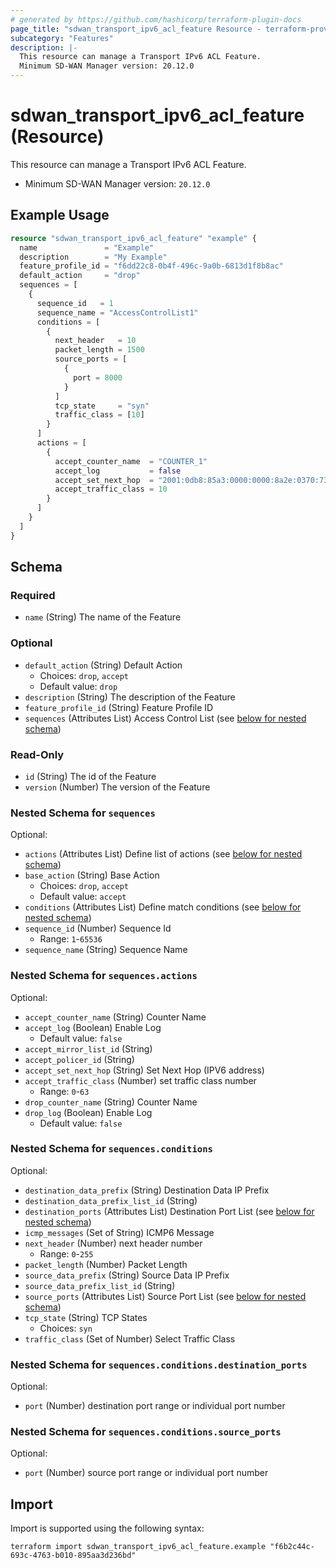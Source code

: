 ```yaml
---
# generated by https://github.com/hashicorp/terraform-plugin-docs
page_title: "sdwan_transport_ipv6_acl_feature Resource - terraform-provider-sdwan"
subcategory: "Features"
description: |-
  This resource can manage a Transport IPv6 ACL Feature.
  Minimum SD-WAN Manager version: 20.12.0
---
```


# sdwan_transport_ipv6_acl_feature (Resource)

This resource can manage a Transport IPv6 ACL Feature.
  - Minimum SD-WAN Manager version: `20.12.0`

## Example Usage

```terraform
resource "sdwan_transport_ipv6_acl_feature" "example" {
  name               = "Example"
  description        = "My Example"
  feature_profile_id = "f6dd22c8-0b4f-496c-9a0b-6813d1f8b8ac"
  default_action     = "drop"
  sequences = [
    {
      sequence_id   = 1
      sequence_name = "AccessControlList1"
      conditions = [
        {
          next_header   = 10
          packet_length = 1500
          source_ports = [
            {
              port = 8000
            }
          ]
          tcp_state     = "syn"
          traffic_class = [10]
        }
      ]
      actions = [
        {
          accept_counter_name  = "COUNTER_1"
          accept_log           = false
          accept_set_next_hop  = "2001:0db8:85a3:0000:0000:8a2e:0370:7334"
          accept_traffic_class = 10
        }
      ]
    }
  ]
}
```

<!-- schema generated by tfplugindocs -->
## Schema

### Required

- `name` (String) The name of the Feature

### Optional

- `default_action` (String) Default Action
  - Choices: `drop`, `accept`
  - Default value: `drop`
- `description` (String) The description of the Feature
- `feature_profile_id` (String) Feature Profile ID
- `sequences` (Attributes List) Access Control List (see [below for nested schema](#nestedatt--sequences))

### Read-Only

- `id` (String) The id of the Feature
- `version` (Number) The version of the Feature

<a id="nestedatt--sequences"></a>
### Nested Schema for `sequences`

Optional:

- `actions` (Attributes List) Define list of actions (see [below for nested schema](#nestedatt--sequences--actions))
- `base_action` (String) Base Action
  - Choices: `drop`, `accept`
  - Default value: `accept`
- `conditions` (Attributes List) Define match conditions (see [below for nested schema](#nestedatt--sequences--conditions))
- `sequence_id` (Number) Sequence Id
  - Range: `1`-`65536`
- `sequence_name` (String) Sequence Name

<a id="nestedatt--sequences--actions"></a>
### Nested Schema for `sequences.actions`

Optional:

- `accept_counter_name` (String) Counter Name
- `accept_log` (Boolean) Enable Log
  - Default value: `false`
- `accept_mirror_list_id` (String)
- `accept_policer_id` (String)
- `accept_set_next_hop` (String) Set Next Hop (IPV6 address)
- `accept_traffic_class` (Number) set traffic class number
  - Range: `0`-`63`
- `drop_counter_name` (String) Counter Name
- `drop_log` (Boolean) Enable Log
  - Default value: `false`


<a id="nestedatt--sequences--conditions"></a>
### Nested Schema for `sequences.conditions`

Optional:

- `destination_data_prefix` (String) Destination Data IP Prefix
- `destination_data_prefix_list_id` (String)
- `destination_ports` (Attributes List) Destination Port List (see [below for nested schema](#nestedatt--sequences--conditions--destination_ports))
- `icmp_messages` (Set of String) ICMP6 Message
- `next_header` (Number) next header number
  - Range: `0`-`255`
- `packet_length` (Number) Packet Length
- `source_data_prefix` (String) Source Data IP Prefix
- `source_data_prefix_list_id` (String)
- `source_ports` (Attributes List) Source Port List (see [below for nested schema](#nestedatt--sequences--conditions--source_ports))
- `tcp_state` (String) TCP States
  - Choices: `syn`
- `traffic_class` (Set of Number) Select Traffic Class

<a id="nestedatt--sequences--conditions--destination_ports"></a>
### Nested Schema for `sequences.conditions.destination_ports`

Optional:

- `port` (Number) destination port range or individual port number


<a id="nestedatt--sequences--conditions--source_ports"></a>
### Nested Schema for `sequences.conditions.source_ports`

Optional:

- `port` (Number) source port range or individual port number

## Import

Import is supported using the following syntax:

```shell
terraform import sdwan_transport_ipv6_acl_feature.example "f6b2c44c-693c-4763-b010-895aa3d236bd"
```
